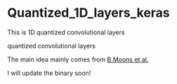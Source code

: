 # Quantized_1D_layers_keras

This is 1D quantized  convolutional layers

quantized convolutional layers

The main idea mainly comes from [B.Moons et al.](https://github.com/BertMoons/QuantizedNeuralNetworks-Keras-Tensorflow)

I will update the binary soon!
 
